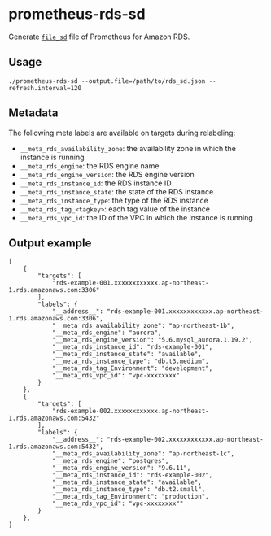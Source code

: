 # prometheus-rds-sd

Generate [`file_sd`](https://prometheus.io/docs/prometheus/latest/configuration/configuration/#file_sd_config) file of Prometheus for Amazon RDS.

## Usage

```
./prometheus-rds-sd --output.file=/path/to/rds_sd.json --refresh.interval=120
```

## Metadata

The following meta labels are available on targets during relabeling:

- `__meta_rds_availability_zone`: the availability zone in which the instance is running
- `__meta_rds_engine`: the RDS engine name
- `__meta_rds_engine_version`: the RDS engine version
- `__meta_rds_instance_id`: the RDS instance ID
- `__meta_rds_instance_state`: the state of the RDS instance
- `__meta_rds_instance_type`: the type of the RDS instance
- `__meta_rds_tag_<tagkey>`: each tag value of the instance
- `__meta_rds_vpc_id`: the ID of the VPC in which the instance is running

## Output example

```
[
    {
        "targets": [
            "rds-example-001.xxxxxxxxxxxx.ap-northeast-1.rds.amazonaws.com:3306"
        ],
        "labels": {
            "__address__": "rds-example-001.xxxxxxxxxxxx.ap-northeast-1.rds.amazonaws.com:3306",
            "__meta_rds_availability_zone": "ap-northeast-1b",
            "__meta_rds_engine": "aurora",
            "__meta_rds_engine_version": "5.6.mysql_aurora.1.19.2",
            "__meta_rds_instance_id": "rds-example-001",
            "__meta_rds_instance_state": "available",
            "__meta_rds_instance_type": "db.t3.medium",
            "__meta_rds_tag_Environment": "development",
            "__meta_rds_vpc_id": "vpc-xxxxxxxx"
        }
    },
    {
        "targets": [
            "rds-example-002.xxxxxxxxxxxx.ap-northeast-1.rds.amazonaws.com:5432"
        ],
        "labels": {
            "__address__": "rds-example-002.xxxxxxxxxxxx.ap-northeast-1.rds.amazonaws.com:5432",
            "__meta_rds_availability_zone": "ap-northeast-1c",
            "__meta_rds_engine": "postgres",
            "__meta_rds_engine_version": "9.6.11",
            "__meta_rds_instance_id": "rds-example-002",
            "__meta_rds_instance_state": "available",
            "__meta_rds_instance_type": "db.t2.small",
            "__meta_rds_tag_Environment": "production",
            "__meta_rds_vpc_id": "vpc-xxxxxxxx""
        }
    },
]
```

